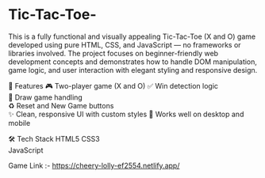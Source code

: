 # Tic-Tac-Toe-
This is a fully functional and visually appealing Tic-Tac-Toe (X and O) game developed using pure HTML, CSS, and JavaScript — no frameworks or libraries involved. The project focuses on beginner-friendly web development concepts and demonstrates how to handle DOM manipulation, game logic, and user interaction with elegant styling and responsive design.

🔧 Features 🎮
Two-player game (X and O) 
✅ Win detection logic  
🤝 Draw game handling  
♻️ Reset and New Game buttons  
✨ Clean, responsive UI with custom styles 
📱 Works well on desktop and mobile  


🛠️ Tech Stack 
HTML5 
CSS3  
JavaScript 


Game Link :- https://cheery-lolly-ef2554.netlify.app/
